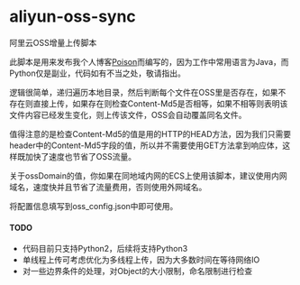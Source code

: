 # aliyun-oss-sync

阿里云OSS增量上传脚本

此脚本是用来发布我个人博客[Poison](https://tianshuang.me/)而编写的，因为工作中常用语言为Java，而Python仅是副业，代码如有不当之处，敬请指出。

逻辑很简单，递归遍历本地目录，然后判断每个文件在OSS里是否存在，如果不存在则直接上传，如果存在则检查Content-Md5是否相等，如果不相等则表明该文件内容已经发生变化，则上传该文件，OSS会自动覆盖同名文件。

值得注意的是检查Content-Md5的值是用的HTTP的HEAD方法，因为我们只需要header中的Content-Md5字段的值，所以并不需要使用GET方法拿到响应体，这样既加快了速度也节省了OSS流量。

关于ossDomain的值，你如果在同地域内网的ECS上使用该脚本，建议使用内网域名，速度快并且节省了流量费用，否则使用外网域名。

将配置信息填写到oss_config.json中即可使用。

#### TODO
* 代码目前只支持Python2，后续将支持Python3
* 单线程上传可考虑优化为多线程上传，因为大多数时间在等待网络IO
* 对一些边界条件的处理，对Object的大小限制，命名限制进行检查
